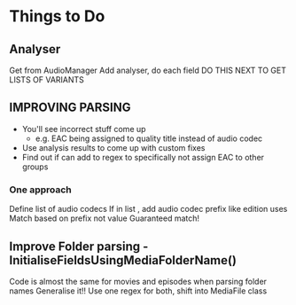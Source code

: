 # Things to Do 

## Analyser
Get from AudioManager
Add analyser, do each field
DO THIS NEXT TO GET LISTS OF VARIANTS

## IMPROVING PARSING
- You'll see incorrect stuff come up
    - e.g. EAC being assigned to quality title instead of audio codec 
- Use analysis results to come up with custom fixes
- Find out if can add to regex to specifically not assign EAC to other groups

### One approach
Define list of audio codecs
If in list , add audio codec prefix like edition uses
Match based on prefix not value
Guaranteed match!

## Improve Folder parsing - InitialiseFieldsUsingMediaFolderName()
Code is almost the same for movies and episodes when parsing folder names
Generalise it!! Use one regex for both, shift into MediaFile class